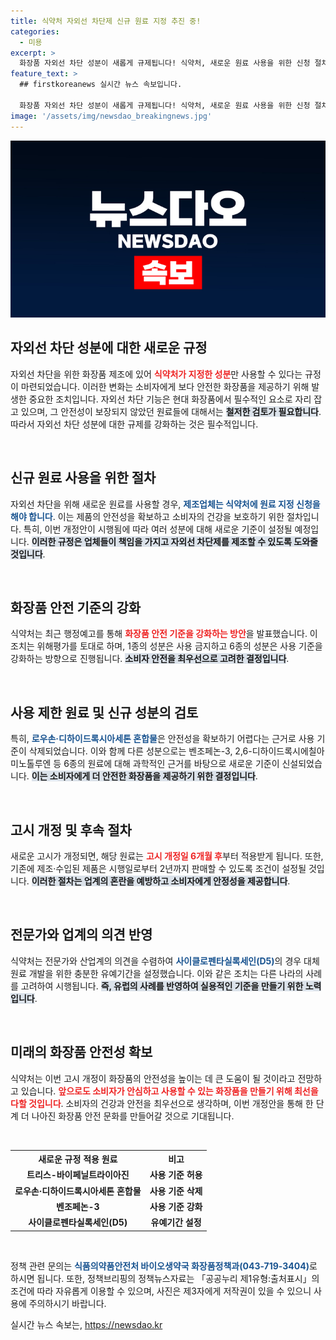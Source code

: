 ```yaml
---
title: 식약처 자외선 차단제 신규 원료 지정 추진 중!
categories:
  - 미용
excerpt: >
  화장품 자외선 차단 성분이 새롭게 규제됩니다! 식약처, 새로운 원료 사용을 위한 신청 절차를 강화하고 주의가 필요한 성분 1종을 사용 금지. 6종은 기준을 강화하니, 화장품 선택에 신중해야 할 때입니다!
feature_text: >
  ## firstkoreanews 실시간 뉴스 속보입니다.

  화장품 자외선 차단 성분이 새롭게 규제됩니다! 식약처, 새로운 원료 사용을 위한 신청 절차를 강화하고 주의가 필요한 성분 1종을 사용 금지. 6종은 기준을 강화하니, 화장품 선택에 신중해야 할 때입니다!
image: '/assets/img/newsdao_breakingnews.jpg'
---
```


<p><img src="/assets/img/newsdao_breakingnews.jpg" alt="firstkoreanews 속보" /></p>

<h2 data-ke-size="size26">자외선 차단 성분에 대한 새로운 규정</h2>

<p data-ke-size="size16">자외선 차단을 위한 화장품 제조에 있어 <b><span style="color: #ee2323;">식약처가 지정한 성분</span></b>만 사용할 수 있다는 규정이 마련되었습니다. 이러한 변화는 소비자에게 보다 안전한 화장품을 제공하기 위해 발생한 중요한 조치입니다. 자외선 차단 기능은 현대 화장품에서 필수적인 요소로 자리 잡고 있으며, 그 안전성이 보장되지 않았던 원료들에 대해서는 <b><span style="background-color: #21538527;">철저한 검토가 필요합니다</span></b>. 따라서 자외선 차단 성분에 대한 규제를 강화하는 것은 필수적입니다.</p>

<p data-ke-size="size16">&nbsp;</p>

<h2 data-ke-size="size26">신규 원료 사용을 위한 절차</h2>

<p data-ke-size="size16">자외선 차단을 위해 새로운 원료를 사용할 경우, <b><span style="color: #1a5490;">제조업체는 식약처에 원료 지정 신청을 해야 합니다</span></b>. 이는 제품의 안전성을 확보하고 소비자의 건강을 보호하기 위한 절차입니다. 특히, 이번 개정안이 시행됨에 따라 여러 성분에 대해 새로운 기준이 설정될 예정입니다. <b><span style="background-color: #21538527;">이러한 규정은 업체들이 책임을 가지고 자외선 차단제를 제조할 수 있도록 도와줄 것입니다</span></b>.</p>

<p data-ke-size="size16">&nbsp;</p>

<h2 data-ke-size="size26">화장품 안전 기준의 강화</h2>

<p data-ke-size="size16">식약처는 최근 행정예고를 통해 <b><span style="color: #ee2323;">화장품 안전 기준을 강화하는 방안</span></b>을 발표했습니다. 이 조치는 위해평가를 토대로 하며, 1종의 성분은 사용 금지하고 6종의 성분은 사용 기준을 강화하는 방향으로 진행됩니다. <b><span style="background-color: #21538527;">소비자 안전을 최우선으로 고려한 결정입니다</span></b>.</p>

<p data-ke-size="size16">&nbsp;</p>

<h2 data-ke-size="size26">사용 제한 원료 및 신규 성분의 검토</h2>

<p data-ke-size="size16">특히, <b><span style="color: #1a5490;">로우손·디하이드록시아세톤 혼합물</span></b>은 안전성을 확보하기 어렵다는 근거로 사용 기준이 삭제되었습니다. 이와 함께 다른 성분으로는 벤조페논-3, 2,6-디하이드록시에칠아미노톨루엔 등 6종의 원료에 대해 과학적인 근거를 바탕으로 새로운 기준이 신설되었습니다. <b><span style="background-color: #21538527;">이는 소비자에게 더 안전한 화장품을 제공하기 위한 결정입니다</span></b>.</p>

<p data-ke-size="size16">&nbsp;</p>

<h2 data-ke-size="size26">고시 개정 및 후속 절차</h2>

<p data-ke-size="size16">새로운 고시가 개정되면, 해당 원료는 <b><span style="color: #ee2323;">고시 개정일 6개월 후</span></b>부터 적용받게 됩니다. 또한, 기존에 제조·수입된 제품은 시행일로부터 2년까지 판매할 수 있도록 조건이 설정될 것입니다. <b><span style="background-color: #21538527;">이러한 절차는 업계의 혼란을 예방하고 소비자에게 안정성을 제공합니다</span></b>.</p>

<p data-ke-size="size16">&nbsp;</p>

<h2 data-ke-size="size26">전문가와 업계의 의견 반영</h2>

<p data-ke-size="size16">식약처는 전문가와 산업계의 의견을 수렴하여 <b><span style="color: #1a5490;">사이클로펜타실록세인(D5)</span></b>의 경우 대체 원료 개발을 위한 충분한 유예기간을 설정했습니다. 이와 같은 조치는 다른 나라의 사례를 고려하여 시행됩니다. <b><span style="background-color: #21538527;">즉, 유럽의 사례를 반영하여 실용적인 기준을 만들기 위한 노력입니다</span></b>.</p>

<p data-ke-size="size16">&nbsp;</p>

<h2 data-ke-size="size26">미래의 화장품 안전성 확보</h2>

<p data-ke-size="size16">식약처는 이번 고시 개정이 화장품의 안전성을 높이는 데 큰 도움이 될 것이라고 전망하고 있습니다. <b><span style="color: #ee2323;">앞으로도 소비자가 안심하고 사용할 수 있는 화장품을 만들기 위해 최선을 다할 것입니다</span></b>. 소비자의 건강과 안전을 최우선으로 생각하며, 이번 개정안을 통해 한 단계 더 나아진 화장품 안전 문화를 만들어갈 것으로 기대됩니다.</p>

<p data-ke-size="size16">&nbsp;</p>

<table>
    <tr>
        <th>새로운 규정 적용 원료</th>
        <th>비고</th>
    </tr>
    <tr>
        <td style="text-align: center; height: 17px;"><b>트리스-바이페닐트라이아진</b></td>
        <td style="text-align: center; height: 17px;"><b>사용 기준 허용</b></td>
    </tr>
    <tr>
        <td style="text-align: center; height: 17px;"><b>로우손·디하이드록시아세톤 혼합물</b></td>
        <td style="text-align: center; height: 17px;"><b>사용 기준 삭제</b></td>
    </tr>
    <tr>
        <td style="text-align: center; height: 17px;"><b>벤조페논-3</b></td>
        <td style="text-align: center; height: 17px;"><b>사용 기준 강화</b></td>
    </tr>
    <tr>
        <td style="text-align: center; height: 17px;"><b>사이클로펜타실록세인(D5)</b></td>
        <td style="text-align: center; height: 17px;"><b>유예기간 설정</b></td>
    </tr>
</table>

<p data-ke-size="size16">&nbsp;</p>

<p data-ke-size="size16">정책 관련 문의는 <b><span style="color: #1a5490;">식품의약품안전처 바이오생약국 화장품정책과(043-719-3404)</span></b>로 하시면 됩니다. 또한, 정책브리핑의 정책뉴스자료는 「공공누리 제1유형:출처표시」의 조건에 따라 자유롭게 이용할 수 있으며, 사진은 제3자에게 저작권이 있을 수 있으니 사용에 주의하시기 바랍니다.</p>
실시간 뉴스 속보는, <a href="https://newsdao.kr" rel="dofollow">https://newsdao.kr</a>


